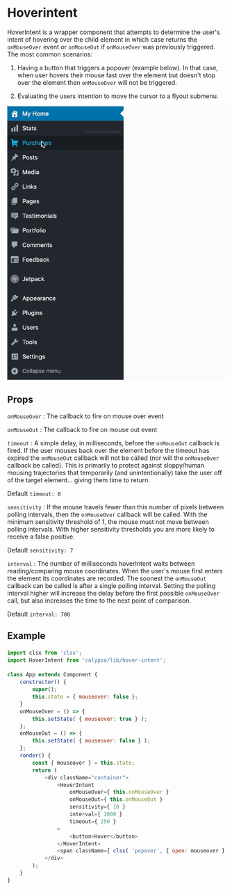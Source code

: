 # Hoverintent

HoverIntent is a wrapper component that attempts to determine the user's intent of hovering over the child element in which case returns the `onMouseOver` event or `onMouseOut` if `onMouseOver` was previously triggered. The most common scenarios:

1. Having a button that triggers a popover (example below). In that case, when user hovers their mouse fast over the element but doesn't stop over the element then `onMouseOver` will not be triggered.

2. Evaluating the users intention to move the cursor to a flyout submenu.

![Example](example.gif)

## Props

`onMouseOver` : The callback to fire on mouse over event

`onMouseOut` : The callback to fire on mouse out event

`timeout` :
A simple delay, in milliseconds, before the `onMouseOut` callback is fired. If the user mouses back over the element before the timeout has expired the `onMouseOut` callback will not be called (nor will the `onMouseOver` callback be called). This is primarily to protect against sloppy/human mousing trajectories that temporarily (and unintentionally) take the user off of the target element... giving them time to return.

Default `timeout: 0`

`sensitivity` :
If the mouse travels fewer than this number of pixels between polling intervals, then the `onMouseOver` callback will be called. With the minimum sensitivity threshold of 1, the mouse must not move between polling intervals. With higher sensitivity thresholds you are more likely to receive a false positive.

Default `sensitivity: 7`

`interval` :
The number of milliseconds hoverIntent waits between reading/comparing mouse coordinates. When the user's mouse first enters the element its coordinates are recorded. The soonest the `onMouseOut` callback can be called is after a single polling interval. Setting the polling interval higher will increase the delay before the first possible `onMouseOver` call, but also increases the time to the next point of comparison.

Default `interval: 700`

## Example

```javascript
import clsx from 'clsx';
import HoverIntent from 'calypso/lib/hover-intent';

class App extends Component {
	constructor() {
		super();
		this.state = { mouseover: false };
	}
	onMouseOver = () => {
		this.setState( { mouseover: true } );
	};
	onMouseOut = () => {
		this.setState( { mouseover: false } );
	};
	render() {
		const { mouseover } = this.state;
		return (
			<div className="container">
				<HoverIntent
					onMouseOver={ this.onMouseOver }
					onMouseOut={ this.onMouseOut }
					sensitivity={ 10 }
					interval={ 1000 }
					timeout={ 250 }
				>
					<button>Hover</button>
				</HoverIntent>
				<span className={ clsx( 'popover', { open: mouseover } ) }>Hover</span>
			</div>
		);
	}
}
```
